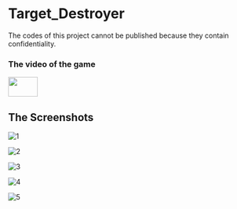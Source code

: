 # Target_Destroyer

The codes of this project cannot be published because they contain confidentiality.

### The video of the game

<p> 
  <a href="https://youtu.be/pEC9vsVYTLI" target="_blank" rel="noreferrer"> <img src="https://upload.wikimedia.org/wikipedia/commons/0/09/YouTube_full-color_icon_%282017%29.svg" width="60" height="40"/>
  </a> </p>
  
## The Screenshots
![1](https://github.com/TahaKoyuturk/Target_Destroyer/assets/59308946/a7a36e35-cda5-4d28-b3df-2962201d2789)

![2](https://github.com/TahaKoyuturk/Target_Destroyer/assets/59308946/0c427923-43bd-40f2-bab2-023d88df9405)

![3](https://github.com/TahaKoyuturk/Target_Destroyer/assets/59308946/112f83e2-5253-42ba-89b8-fc039ce97418)

![4](https://github.com/TahaKoyuturk/Target_Destroyer/assets/59308946/b2b7622d-fc67-4027-bce7-71ea6f863b83)

![5](https://github.com/TahaKoyuturk/Target_Destroyer/assets/59308946/3693a331-5578-49dd-bcd9-4968626fb0d0)





